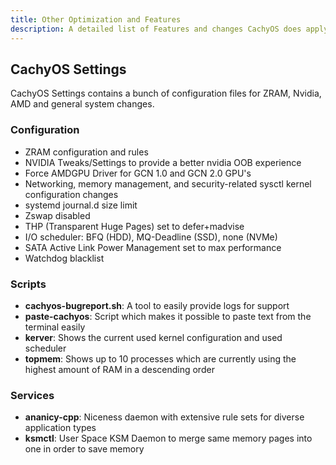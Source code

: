 ```yaml
---
title: Other Optimization and Features
description: A detailed list of Features and changes CachyOS does apply
---
```


CachyOS Settings
----------------

CachyOS Settings contains a bunch of configuration files for ZRAM, Nvidia, AMD and general system changes.

### Configuration

- ZRAM configuration and rules
- NVIDIA Tweaks/Settings to provide a better nvidia OOB experience
- Force AMDGPU Driver for GCN 1.0 and GCN 2.0 GPU's
- Networking, memory management, and security-related sysctl kernel configuration changes
- systemd journal.d size limit
- Zswap disabled
- THP (Transparent Huge Pages) set to defer+madvise
- I/O scheduler: BFQ (HDD), MQ-Deadline (SSD), none (NVMe)
- SATA Active Link Power Management set to max performance
- Watchdog blacklist

### Scripts

- **cachyos-bugreport.sh**: A tool to easily provide logs for support
- **paste-cachyos**: Script which makes it possible to paste text from the terminal easily
- **kerver**: Shows the current used kernel configuration and used scheduler
- **topmem**: Shows up to 10 processes which are currently using the highest amount of RAM in a descending order

### Services

- **ananicy-cpp**: Niceness daemon with extensive rule sets for diverse application types
- **ksmctl**: User Space KSM Daemon to merge same memory pages into one in order to save memory
